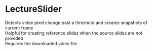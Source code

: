# LectureSlider
Detects video pixel change past a threshold and creates snapshots of current frame <br>
Helpful for creating reference slides when the source slides are not provided <br>
Requires the downloaded video file
